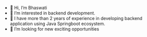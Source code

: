 - 👋 Hi, I’m Bhaswati
- 👀 I’m interested in backend development. 
- 🌱 I have more than 2 years of experience in developing backend application using Java Springboot ecosystem. 
- 💞️ I’m looking for new exciting opportunities

<!---
rimjhim97/rimjhim97 is a ✨ special ✨ repository because its `README.md` (this file) appears on your GitHub profile.
You can click the Preview link to take a look at your changes.
--->
